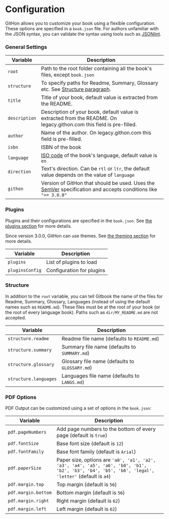 # Configuration

GitHon allows you to customize your book using a flexible configuration. These options are specified in a `book.json` file. For authors unfamiliar with the JSON syntax, you can validate the syntax using tools such as [JSONlint](http://jsonlint.com).

### General Settings

| Variable | Description |
| -------- | ----------- |
| `root` | Path to the root folder containing all the book's files, except `book.json`|
| `structure` | To specify paths for Readme, Summary, Glossary etc. See [Structure paragraph](#structure). |
| `title` | Title of your book, default value is extracted from the README. |
| `description` | Description of your book, default value is extracted from the README. On legacy.githon.com this field is pre-filled. |
| `author` | Name of the author. On legacy.githon.com this field is pre-filled. |
| `isbn` | ISBN of the book |
| `language` | [ISO code](https://en.wikipedia.org/wiki/List_of_ISO_639-1_codes) of the book's language, default value is `en` |
| `direction` | Text's direction. Can be `rtl` or `ltr`, the default value depends on the value of `language` |
| `githon` | Version of GitHon that should be used. Uses the [SemVer](http://semver.org) specification and accepts conditions like `">= 3.0.0"` |

### Plugins

Plugins and their configurations are specified in the `book.json`. See [the plugins section](plugins/README.md) for more details.

Since version 3.0.0, GitHon can use themes. See [the theming section](themes/README.md) for more details.

| Variable | Description |
| -------- | ----------- |
| `plugins` | List of plugins to load |
| `pluginsConfig` |Configuration for plugins |

### Structure

In addition to the `root` variable, you can tell Gitbook the name of the files for Readme, Summary, Glossary, Languages (instead of using the default names such as `README.md`).
These files must be at the root of your book (or the root of every language book). Paths such as `dir/MY_README.md` are not accepted.

| Variable | Description |
| -------- | ----------- |
| `structure.readme` | Readme file name (defaults to `README.md`) |
| `structure.summary` | Summary file name (defaults to `SUMMARY.md`) |
| `structure.glossary` | Glossary file name (defaults to `GLOSSARY.md`) |
| `structure.languages` | Languages file name (defaults to `LANGS.md`) |

### PDF Options

PDF Output can be customized using a set of options in the `book.json`:

| Variable | Description |
| -------- | ----------- |
| `pdf.pageNumbers` | Add page numbers to the bottom of every page (default is `true`) |
| `pdf.fontSize` | Base font size (default is `12`) |
| `pdf.fontFamily` | Base font family (default is `Arial`) |
| `pdf.paperSize` | Paper size, options are `'a0', 'a1', 'a2', 'a3', 'a4', 'a5', 'a6', 'b0', 'b1', 'b2', 'b3', 'b4', 'b5', 'b6', 'legal', 'letter'` (default is `a4`) |
| `pdf.margin.top` | Top margin (default is `56`) |
| `pdf.margin.bottom` | Bottom margin (default is `56`) |
| `pdf.margin.right` | Right margin (default is `62`) |
| `pdf.margin.left` | Left margin (default is `62`) |
